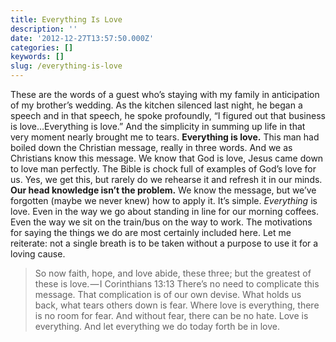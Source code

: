 ```yaml
---
title: Everything Is Love
description: ''
date: '2012-12-27T13:57:50.000Z'
categories: []
keywords: []
slug: /everything-is-love
---
```

These are the words of a guest who’s staying with my family in anticipation of my brother’s wedding. As the kitchen silenced last night, he began a speech and in that speech, he spoke profoundly, “I figured out that business is love…Everything is love.” And the simplicity in summing up life in that very moment nearly brought me to tears.
**Everything is love.** This man had boiled down the Christian message, really in three words. And we as Christians know this message. We know that God is love, Jesus came down to love man perfectly. The Bible is chock full of examples of God’s love for us. Yes, we get this, but rarely do we rehearse it and refresh it in our minds.
**Our head knowledge isn’t the problem.** We know the message, but we’ve forgotten (maybe we never knew) how to apply it. It’s simple. _Everything_ is love. Even in the way we go about standing in line for our morning coffees. Even the way we sit on the train/bus on the way to work. The motivations for saying the things we do are most certainly included here. Let me reiterate: not a single breath is to be taken without a purpose to use it for a loving cause.
> So now faith, hope, and love abide, these three; but the greatest of these is love. — I Corinthians 13:13
There’s no need to complicate this message. That complication is of our own devise. What holds us back, what tears others down is fear. Where love is everything, there is no room for fear. And without fear, there can be no hate. Love is everything. And let everything we do today forth be in love.
